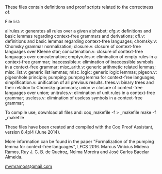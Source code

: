 These files contain definitions and proof scripts related to the correctness of:

File list:

allrules.v: generates all rules over a given alphabet;
cfg.v: definitions and basic lemmas regarding context-free grammars and derivations;
cfl.v: definitions and basic lemmas regarding context-free languages;
chomsky.v: Chomsky grammar normalization;
closure.v: closure of context-free languages over Kleene star;
concatenation.v: closure of context-free languages over concatenation;
emptyrules.v: elimination of empty rules in a context-free grammar;
inaccessible.v: elimination of inaccessible symbols in a context-free grammar;
misc_arith.v: generic arithmetic related lemmas;
misc_list.v: generic list lemmas;
misc_logic: generic logic lemmas;
pigeon.v: pigeonhole principle;
pumping: pumpng lemma for context-free languages;
simplification.v: unification of all previous results.
trees.v: binary trees and their relation to Chomsky grammars;
union.v: closure of context-free languages over union;
unitrules.v: elimination of unit rules in a context-free grammar;
useless.v: elimination of useless symbols in a context-free grammar;

To compile use, download all files and:
coq_makefile -f > _makefile
make -f _makefile

These files have been created and compiled with the Coq Proof Assistant, version 8.4pl4 (June 2014).

More information can be found in the paper "Formalization of the pumping lemma for context-free languages", LFCS 2016. Marcus Vinícius Midena Ramos, Ruy J. G. B. de Queiroz, Nelma Moreira and José Carlos Bacelar Almeida.

mvmramos@gmail.com
